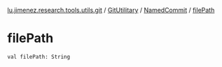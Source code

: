 [lu.jimenez.research.tools.utils.git](../../index.md) / [GitUtilitary](../index.md) / [NamedCommit](index.md) / [filePath](.)

# filePath

`val filePath: String`